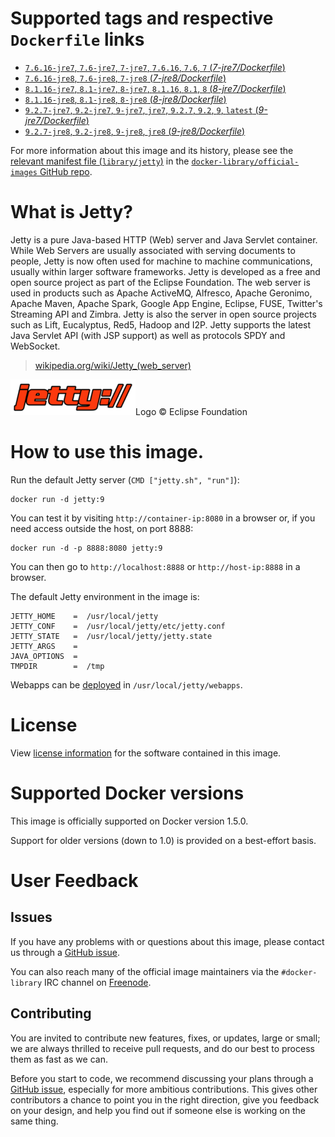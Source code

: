 # Supported tags and respective `Dockerfile` links

-	[`7.6.16-jre7`, `7.6-jre7`, `7-jre7`, `7.6.16`, `7.6`, `7` (*7-jre7/Dockerfile*)](https://github.com/md5/docker-jetty/blob/74bdfc42759346f2c43f0faf7e7521f227a5e219/7-jre7/Dockerfile)
-	[`7.6.16-jre8`, `7.6-jre8`, `7-jre8` (*7-jre8/Dockerfile*)](https://github.com/md5/docker-jetty/blob/74bdfc42759346f2c43f0faf7e7521f227a5e219/7-jre8/Dockerfile)
-	[`8.1.16-jre7`, `8.1-jre7`, `8-jre7`, `8.1.16`, `8.1`, `8` (*8-jre7/Dockerfile*)](https://github.com/md5/docker-jetty/blob/74bdfc42759346f2c43f0faf7e7521f227a5e219/8-jre7/Dockerfile)
-	[`8.1.16-jre8`, `8.1-jre8`, `8-jre8` (*8-jre8/Dockerfile*)](https://github.com/md5/docker-jetty/blob/74bdfc42759346f2c43f0faf7e7521f227a5e219/8-jre8/Dockerfile)
-	[`9.2.7-jre7`, `9.2-jre7`, `9-jre7`, `jre7`, `9.2.7`, `9.2`, `9`, `latest` (*9-jre7/Dockerfile*)](https://github.com/md5/docker-jetty/blob/74bdfc42759346f2c43f0faf7e7521f227a5e219/9-jre7/Dockerfile)
-	[`9.2.7-jre8`, `9.2-jre8`, `9-jre8`, `jre8` (*9-jre8/Dockerfile*)](https://github.com/md5/docker-jetty/blob/74bdfc42759346f2c43f0faf7e7521f227a5e219/9-jre8/Dockerfile)

For more information about this image and its history, please see the [relevant manifest file (`library/jetty`)](https://github.com/docker-library/official-images/blob/master/library/jetty) in the [`docker-library/official-images` GitHub repo](https://github.com/docker-library/official-images).

# What is Jetty?

Jetty is a pure Java-based HTTP (Web) server and Java Servlet container. While Web Servers are usually associated with serving documents to people, Jetty is now often used for machine to machine communications, usually within larger software frameworks. Jetty is developed as a free and open source project as part of the Eclipse Foundation. The web server is used in products such as Apache ActiveMQ, Alfresco, Apache Geronimo, Apache Maven, Apache Spark, Google App Engine, Eclipse, FUSE, Twitter's Streaming API and Zimbra. Jetty is also the server in open source projects such as Lift, Eucalyptus, Red5, Hadoop and I2P. Jetty supports the latest Java Servlet API (with JSP support) as well as protocols SPDY and WebSocket.

> [wikipedia.org/wiki/Jetty_(web_server)](https://en.wikipedia.org/wiki/Jetty_%28web_server%29)

![logo](https://raw.githubusercontent.com/docker-library/docs/master/jetty/logo.png)Logo &copy; Eclipse Foundation

# How to use this image.

Run the default Jetty server (`CMD ["jetty.sh", "run"]`):

	docker run -d jetty:9

You can test it by visiting `http://container-ip:8080` in a browser or, if you need access outside the host, on port 8888:

	docker run -d -p 8888:8080 jetty:9

You can then go to `http://localhost:8888` or `http://host-ip:8888` in a browser.

The default Jetty environment in the image is:

	JETTY_HOME    =  /usr/local/jetty
	JETTY_CONF    =  /usr/local/jetty/etc/jetty.conf
	JETTY_STATE   =  /usr/local/jetty/jetty.state
	JETTY_ARGS    =
	JAVA_OPTIONS  =
	TMPDIR        =  /tmp

Webapps can be [deployed](https://wiki.eclipse.org/Jetty/Howto/Deploy_Web_Applications) in `/usr/local/jetty/webapps`.

# License

View [license information](http://eclipse.org/jetty/licenses.php) for the software contained in this image.

# Supported Docker versions

This image is officially supported on Docker version 1.5.0.

Support for older versions (down to 1.0) is provided on a best-effort basis.

# User Feedback

## Issues

If you have any problems with or questions about this image, please contact us through a [GitHub issue](https://github.com/md5/docker-jetty/issues).

You can also reach many of the official image maintainers via the `#docker-library` IRC channel on [Freenode](https://freenode.net).

## Contributing

You are invited to contribute new features, fixes, or updates, large or small; we are always thrilled to receive pull requests, and do our best to process them as fast as we can.

Before you start to code, we recommend discussing your plans through a [GitHub issue](https://github.com/md5/docker-jetty/issues), especially for more ambitious contributions. This gives other contributors a chance to point you in the right direction, give you feedback on your design, and help you find out if someone else is working on the same thing.
